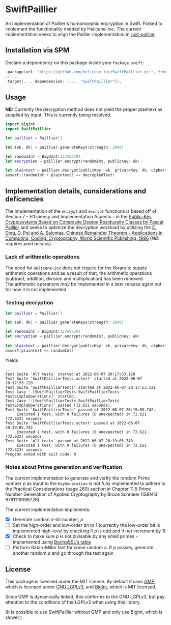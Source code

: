 # SwiftPaillier

An implementation of Paillier's homomorphic encryption in Swift. Forked to implement the functionality needed by Helicene-inc. The current implementation seeks to align the Paillier implementation in [rust-paillier](https://github.com/mortendahl/rust-paillier).

## Installation via SPM

Declare a dependency on this package inside your `Package.swift`:
```swift
.package(url: "https://github.com/helicene-inc/SwiftPaillier.git", from: "1.0.0"),
// ...
.target(..., dependencies: [..., "SwiftPaillier"]),
```

## Usage

**NB:** Currently the decryption method does not yield the proper plaintext as supplied by input. This is currently being resolved.

```swift
import BigInt
import SwiftPaillier

let paillier = Paillier()

let (ek, dk) = paillier.generateKeys(strength: 2048)

let randomInt = BigUInt(12345678)
let encryption = paillier.encrypt(randomInt, publicKey: ek)

let plaintext = paillier.decrypt(publicKey: ek, privateKey: dk, ciphertext: encryption.ciphertext)
assert((randomInt + plaintext) == decryptedText)
```

## Implementation details, considerations and deficencies

The implementation of the `encrypt` and `decrypt` functions is based off of Section 7 - Efficiency and Implementation Aspects - in the [Public-Key Cryptosystems Based on Composite Degree Residuosity Classes by Pascal Paillier](http://citeseerx.ist.psu.edu/viewdoc/download?doi=10.1.1.112.4035&rep=rep1&type=pdf) and seeks to optimize the decryption workload by utilizing the [C. Ding, D. Pei and A. Salomaa, Chinese Remainder Theorem - Applications in Computing, Coding, Cryptography, World Scientific Publishing, 1996](https://www.worldscientific.com/worldscibooks/10.1142/3254) (_NB: requires paid access_).

### Lack of arithmetic operations

The need for `Helicene-inc` does not require for the library to supply arithmetic operations and as a result of that, the arithmetic operations (subtract, addition, division and multiplication) has been removed.  
The arithmetic operations _may_ be implemented in a later release again but for now it is not implemented.

### Testing decryption


```swift
let paillier = Paillier()

let (ek, dk) = paillier.generateKeys(strength: 2048)

let randomInt = BigUInt(12345678)
let encryption = paillier.encrypt(randomInt, publicKey: ek)
    
let plaintext = paillier.decrypt(publicKey: ek, privateKey: dk, ciphertext: encryption.ciphertext)        
assert(plaintext == randomInt)
```
Yields
```
...
Test Suite 'All tests' started at 2022-06-07 20:17:53.120
Test Suite 'SwiftPaillierTests.xctest' started at 2022-06-07 20:17:53.120
Test Suite 'SwiftPaillierTests' started at 2022-06-07 20:17:53.121
Test Case '-[SwiftPaillierTests.SwiftPaillierTests testSimpleOperations]' started.
Test Case '-[SwiftPaillierTests.SwiftPaillierTests testSimpleOperations]' passed (72.621 seconds).
Test Suite 'SwiftPaillierTests' passed at 2022-06-07 20:19:05.742.
	 Executed 1 test, with 0 failures (0 unexpected) in 72.621 (72.622) seconds
Test Suite 'SwiftPaillierTests.xctest' passed at 2022-06-07 20:19:05.742.
	 Executed 1 test, with 0 failures (0 unexpected) in 72.621 (72.622) seconds
Test Suite 'All tests' passed at 2022-06-07 20:19:05.743.
	 Executed 1 test, with 0 failures (0 unexpected) in 72.621 (72.623) seconds
Program ended with exit code: 0
```

### Notes about Prime generation and verification

The current implementation to generate and verify the random Prime number _p_ as input to the `KeyGeneration` is not fully implemented to adhere to the Practical Considerations (page 260) section in Chapter 11.5 Prime Number Generation of Applied Cryptography by Bruce Schneier (ISBN13: 9781119096726).

The current implementation implements:
- [X] Generate random _n_-bit number, _p_
- [ ] Set the high-order and low-order bit to 1 (currently the low-order bit is implemented high-level by checking if _p_ is odd and if not increment by 1)
- [X] Check to make sure _p_ is not divisable by any small primes - implemented using [BoringSSL's table](https://boringssl.googlesource.com/boringssl/+/master/crypto/bn/prime.c)
- [ ] Perform Rabin-Miller test for some random a. If _p_ passes, generate another random _a_ and go through the test again

## License

This package is licensed under the MIT license. By default it uses [GMP](https://gmplib.org/), which is licensed under [GNU LGPLv3](https://www.gnu.org/licenses/lgpl-3.0.de.html), and [BigInt](https://github.com/attaswift/BigInt), which is MIT licensed.

Since GMP is dynamically linked, this conforms to the GNU LGPLv3, but pay attention to the conditions of the LGPLv3 when using this library.

(It is possible to use SwiftPaillier without GMP and only use BigInt, which is slower.)
